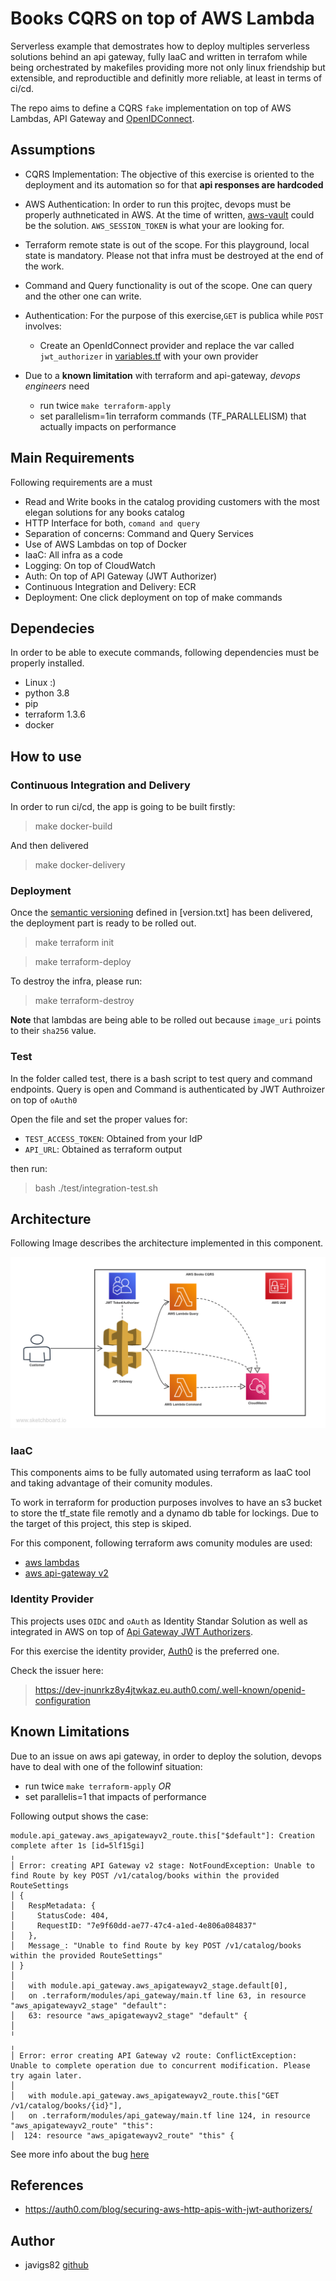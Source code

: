 # Books CQRS on top of AWS Lambda

Serverless example that demostrates how to deploy multiples serverless solutions behind an api gateway, fully IaaC and written in terrafom while being orchestrated by makefiles providing more not only linux friendship but extensible, and reproductible and definitly more reliable, at least in terms of ci/cd.

The repo aims to define a CQRS `fake` implementation on top of AWS Lambdas, API Gateway and [OpenIDConnect](https://openid.net/connect/).

## Assumptions

  - CQRS Implementation: The objective of this exercise is oriented to the deployment and its automation so for that **api responses are hardcoded**

  - AWS Authentication: In order to run this projtec, devops must be properly authneticated in AWS. At the time of written, [aws-vault](https://github.com/99designs/aws-vault) could be the solution.
  `AWS_SESSION_TOKEN` is what your are looking for.

  - Terraform remote state is out of the scope. For this playground, local state is mandatory. Please not that infra must be destroyed at the end of the work.

  - Command and Query functionality is out of the scope. One can query and the other one can write.

  - Authentication: For the purpose of this exercise,`GET` is publica while `POST` involves:
    - Create an OpenIdConnect provider and replace the var called `jwt_authorizer` in [variables.tf](./variables.tf) with your own provider

  - Due to a **known limitation** with terraform and api-gateway, *devops engineers* need 
    - run twice `make terraform-apply`
    - set parallelism=1in terraform commands (TF_PARALLELISM) that actually impacts on performance

## Main Requirements

Following requirements are a must
 - Read and Write books in the catalog 
 providing customers with the most elegan solutions for any books catalog
 - HTTP Interface for both, `comand and query`
 - Separation of concerns: Command and Query Services
 - Use of AWS Lambdas on top of Docker
 - IaaC: All infra as a code
 - Logging: On top of CloudWatch
 - Auth: On top of API Gateway (JWT Authorizer)
 - Continuous Integration and Delivery: ECR
 - Deployment: One click deployment on top of make commands


## Dependecies

In order to be able to execute commands, following dependencies must be properly installed.

 - Linux :)
 - python 3.8
 - pip
 - terraform 1.3.6
  - docker

## How to use

### Continuous Integration and Delivery

In order to run ci/cd, the app is going to be built firstly:

> make docker-build

And then delivered

> make docker-delivery


### Deployment

Once the [semantic versioning](https://semver.org/) defined in [version.txt] has been delivered, the deployment part is ready to be rolled out.

> make terraform init

> make terraform-deploy

To destroy the infra, please run:

> make terraform-destroy

**Note** that lambdas are being able to be rolled out because `image_uri` points to their `sha256` value.

### Test

In the folder called test, there is a bash script to test query and command endpoints.
Query is open and Command is authenticated by JWT Authroizer on top of `oAuth0`

Open the file and set the proper values for:

 - `TEST_ACCESS_TOKEN`: Obtained from your IdP
 - `API_URL`: Obtained as terraform output

then run:

> bash ./test/integration-test.sh

## Architecture

Following Image describes the architecture implemented in this component.

![image info](./img/AWS_Books_CQRS.png)

### IaaC

This components aims to be fully automated using terraform as IaaC tool and taking advantage of their comunity modules.

To work in terraform for production purposes involves to have an s3 bucket to store the tf_state file remotly and a dynamo db table for lockings. Due to the target of this project, this step is skiped.

For this component, following terraform aws comunity modules are used:

 - [aws lambdas](https://registry.terraform.io/modules/terraform-aws-modules/lambda/aws/latest)
 - [aws api-gateway v2](https://registry.terraform.io/modules/terraform-aws-modules/apigateway-v2/aws/latest)

### Identity Provider

This projects uses `OIDC` and `oAuth` as Identity Standar Solution as well as integrated in AWS on top of [Api Gateway JWT Authorizers](https://docs.aws.amazon.com/apigateway/latest/developerguide/http-api-jwt-authorizer.html). 

For this exercise the identity provider, [Auth0](https://auth0.com/) is the preferred one.

Check the issuer here:

> https://dev-jnunrkz8y4jtwkaz.eu.auth0.com/.well-known/openid-configuration

## Known Limitations

Due to an issue on aws api gateway, in order to deploy the solution, devops have to deal with one of the followinf situation:
  - run twice `make terraform-apply` *OR*
  - set parallelis=1 that impacts of performance

Following output shows the case:

```
module.api_gateway.aws_apigatewayv2_route.this["$default"]: Creation complete after 1s [id=5lf15gi]
╷
│ Error: creating API Gateway v2 stage: NotFoundException: Unable to find Route by key POST /v1/catalog/books within the provided RouteSettings
│ {
│   RespMetadata: {
│     StatusCode: 404,
│     RequestID: "7e9f60dd-ae77-47c4-a1ed-4e806a084837"
│   },
│   Message_: "Unable to find Route by key POST /v1/catalog/books within the provided RouteSettings"
│ }
│ 
│   with module.api_gateway.aws_apigatewayv2_stage.default[0],
│   on .terraform/modules/api_gateway/main.tf line 63, in resource "aws_apigatewayv2_stage" "default":
│   63: resource "aws_apigatewayv2_stage" "default" {
│ 
╵
╷
│ Error: error creating API Gateway v2 route: ConflictException: Unable to complete operation due to concurrent modification. Please try again later.
│ 
│   with module.api_gateway.aws_apigatewayv2_route.this["GET /v1/catalog/books/{id}"],
│   on .terraform/modules/api_gateway/main.tf line 124, in resource "aws_apigatewayv2_route" "this":
│  124: resource "aws_apigatewayv2_route" "this" {

```

See more info about the bug [here](https://github.com/hashicorp/terraform-provider-aws/issues/18018)

## References

 - https://auth0.com/blog/securing-aws-http-apis-with-jwt-authorizers/

## Author

* javigs82 [github](https://github.com/javigs82/)
